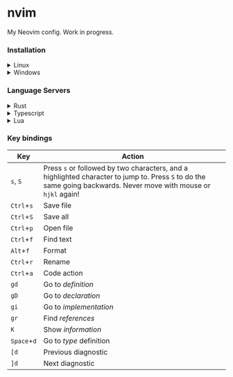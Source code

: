 # nvim

My Neovim config. Work in progress.

### Installation

<details><summary>Linux</summary>

Go to your config file:
```sh
cd ~/.config
```

Clone the repo (folder `nvim` will be created):
```sh
git clone https://github.com/lubomirkurcak/nvim
```

Alternatively clone somewhere else and create a symlink:
```sh
ln -s "$(pwd)" ~/.config/nvim
```

Make sure you have `ripgrep` installed for fast searching.

You can install [Deno](https://deno.com/) to support JS/TS and JSON/YAML formatting:
```sh
curl -fsSL https://deno.land/install.sh | sh
```

</details>

<details><summary>Windows</summary>

To install this config, go to your local app data directory:
```sh
cd %LOCALAPPDATA%
```

Clone this repo (folder `nvim` will be created):
```sh
git clone https://github.com/lubomirkurcak/nvim
```

Alternatively clone somewhere else and create a symlink:
```sh
mklink /D %LOCALAPPDATA%\nvim %CD%
```

If you don't already have a C compiler or ripgrep installed you can get them via `winget`:
```sh
winget install zig.zig
winget install BurntSushi.ripgrep.MSVC
```

You can install [Deno](https://deno.com/) to support JS/TS and JSON/YAML formatting:
```sh
irm https://deno.land/install.ps1 | iex
```

</details>

### Language Servers

<details><summary>Rust</summary>
Install `rustup` here: https://www.rust-lang.org/tools/install

You can then install `rust-analyzer` (Rust's LSP):
```sh
rustup component add rust-analyzer
```
</details>

<details><summary>Typescript</summary>

Install [Deno](https://deno.com/):

```sh
# Linux
curl -fsSL https://deno.land/install.sh | sh
# Windows
irm https://deno.land/install.ps1 | iex
```

Alternatively install typescript and its LSP via `npm`
```sh
npm install -g typescript
npm install -g typescript-language-server
```
</details>

<details><summary>Lua</summary>

Download latest release from https://github.com/LuaLS/lua-language-server/releases

Unzip, go to `bin` and see the `lua-language-server` executable.

Add that directory to `PATH` so that the OS is able to find it.
</details>

### Key bindings

| Key | Action |
|-----|--------|
| `s`, `S`     | Press `s` or followed by two characters, and a highlighted character to jump to. Press `S` to do the same going backwards. Never move with mouse or `hjkl` again! |
| `Ctrl`+`s`     | Save file |
| `Ctrl`+`S`     | Save all |
| `Ctrl`+`p`     | Open file |
| `Ctrl`+`f`     | Find text |
| `Alt`+`f`      | Format |
| `Ctrl`+`r`     | Rename |
| `Ctrl`+`a`     | Code action |
| `gd`         | Go to *definition* |
| `gD`         | Go to *declaration* |
| `gi`         | Go to *implementation*|
| `gr`         | Find *references*|
| `K`          | Show *information*|
| `Space`+`d`  | Go to *type* definition|
| `[d`         | Previous diagnostic|
| `]d`         | Next diagnostic|
